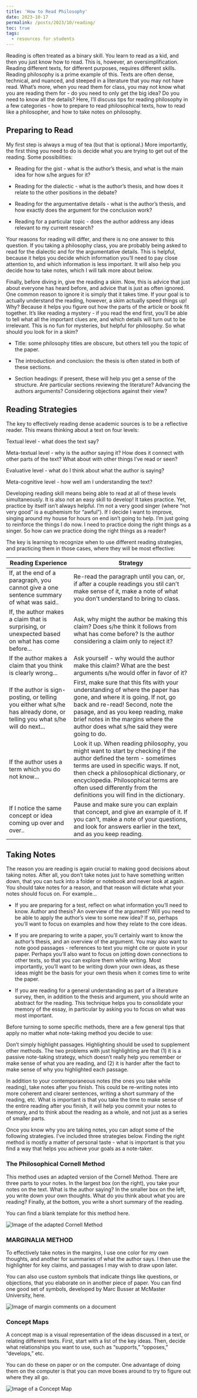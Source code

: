 ```yaml
---
title: 'How to Read Philosophy'
date: 2023-10-17
permalink: /posts/2023/10/reading/
toc: true
tags:
  - resources for students
---
```


Reading is often treated as a binary skill.  You learn to read as a kid, and then you just know how to read.  This is, however, an oversimplification.  Reading different texts, for different purposes, requires different skills.  Reading philosophy is a prime example of this.  Texts are often dense, technical, and nuanced, and steeped in a literature that you may not have read.  What’s more, when you read them for class, you may not know what you are reading them for - do you need to only get the big idea?  Do you need to know all the details?  Here, I’ll discuss tips for reading philosophy in a few categories - how to prepare to read philosophical texts, how to read like a philosopher, and how to take notes on philosophy.

## Preparing to Read

My first step is always a mug of tea (but that is optional.)  More importantly, the first thing you need to do is decide what you are trying to get out of the reading.  Some possibilities:

* Reading for the gist - what is the author’s thesis, and what is the main idea for how s/he argues for it?

* Reading for the dialectic - what is the author’s thesis, and how does it relate to the other positions in the debate?

* Reading for the argumentative details - what is the author’s thesis, and how exactly does the argument for the conclusion work?

* Reading for a particular topic - does the author address any ideas relevant to my current research?  

Your reasons for reading will differ, and there is no one answer to this question.  If you taking a philosophy class, you are probably being asked to read for the dialectic and for the argumentative details.  This is helpful, because it helps you decide which information you’ll need to pay close attention to, and which information is less important.  It will also help you decide how to take notes, which I will talk more about below.

Finally, before diving in, give the reading a skim.  Now, this is advice that just about everyone has heard before, and advice that is just as often ignored.  One common reason to ignore it is simply that it takes time.  If your goal is to actually understand the reading, however, a skim actually speed things up!  Why?  Because it helps you figure out how the parts of the article or book fit together.  It’s like reading a mystery - if you read the end first, you’ll be able to tell what all the important clues are, and which details will turn out to be irrelevant.  This is no fun for mysteries, but helpful for philosophy.  So what should you look for in a skim?

* Title: some philosophy titles are obscure, but others tell you the topic of the paper.

* The introduction and conclusion: the thesis is often stated in both of these sections.

* Section headings: if present, these will help you get a sense of the structure.  Are particular sections reviewing the literature?  Advancing the authors arguments?  Considering objections against their view?

## Reading Strategies

The key to effectively reading dense academic sources is to be a reflective reader.  This means thinking about a text on four levels:

Textual level - what does the text say?  

Meta-textual level - why is the author saying it?  How does it connect with other parts of the text?  What about with other things I’ve read or seen?  

Evaluative level - what do I think about what the author is saying?

Meta-cognitive level - how well am I understanding the text?

Developing reading skill means being able to read at all of these levels simultaneously.  It is also not an easy skill to develop!  It takes practice.  Yet, practice by itself isn’t always helpful.  I’m not a very good singer (where “not very good” is a euphemism for “awful”).  If I decide I want to improve, singing around my house for hours on end isn’t going to help.  I’m just going to reinforce the things I do now.  I need to practice doing the right things as a singer.  So how can we practice doing the right things as a reader?

The key is learning to recognize when to use different reading strategies, and practicing them in those cases, where they will be most effective:

| Reading Experience | Strategy                                                   |
| --------         | ------------------------------------------------------------ |
| If, at the end of a paragraph, you cannot give a one sentence summary of what was said..    | Re-read the paragraph until you can, or, if after a couple readings you stil can't make sense of it, make a note of what you don't understand to bring to class.                         |
| If, the author makes a claim that is surprising, or unexpected based on what has come before...    | Ask, why might the author be making this claim? Does s/he think it follows from what has come before? Is the author considering a claim only to reject it?                          |
| If the author makes a claim that you think is clearly wrong...     | Ask yourself - why would the author make this claim? What are the best arguments s/he would offer in favor of it?                       |
| If the author is sign-posting, or telling you either what s/he has already done, or telling you what s/he will do next...     | First, make sure that this fits with your understanding of where the paper has gone, and where it is going. If not, go back and re-read! Second, note the pasage, and as you keep reading, make brief notes in the margins where the author does what s/he said they were going to do.                       |
| If the author uses a term which you do not know...    | Look it up. When reading philosophy, you might want to start by checking if the author defined the term - sometimes terms are used in specific ways. If not, then check a philosophical dictionary, or encyclopedia. Philosophical terms are often used differently from the definitions you will find in the dictionary.                       |
| If I notice the same concept or idea coming up over and over..    | Pause and make sure you can explain that concept, and give an example of it. If you can't, make a note of your questions, and look for answers earlier in the text, and as you keep reading.                      |

## Taking Notes

The reason you are reading is again crucial to making good decisions about taking notes.  After all, you don’t take notes just to have something written down, that you can tuck into a folder or notebook and never look at again.  You should take notes for a reason, and that reason will dictate what your notes should focus on.  For example…

* If you are preparing for a test, reflect on what information you’ll need to know.  Author and thesis?  An overview of the argument?  Will you need to be able to apply the author’s view to some new idea?  If so, perhaps you’ll want to focus on examples and how they relate to the core ideas.

* If you are preparing to write a paper, you’ll certainly want to know the author’s thesis, and an overview of the argument.  You may also want to note good passages - references to text you might cite or quote in your paper.  Perhaps you’ll also want to focus on jotting down connections to other texts, so that you can explore them while writing.  Most importantly, you’ll want to be writing down your own ideas, as these ideas might be the basis for your own thesis when it comes time to write the paper.

* If you are reading for a general understanding as part of a literature survey, then, in addition to the thesis and argument, you should write an abstract for the reading.  This technique helps you to consolidate your memory of the essay, in particular by asking you to focus on what was most important.

Before turning to some specific methods, there are a few general tips that apply no matter what note-taking method you decide to use:

Don’t simply highlight passages.  Highlighting should be used to supplement other methods.  The two problems with just highlighting are that (1) it is a passive note-taking strategy, which doesn’t really help you remember or make sense of what you are reading, and (2) it is harder after the fact to make sense of why you highlighted each passage.

In addition to your contemporaneous notes (the ones you take while reading), take notes after you finish.  This could be re-writing notes into more coherent and clearer sentences, writing a short summary of the reading, etc.  What is important is that you take the time to make sense of the entire reading after you finish, it will help you commit your notes to memory, and to think about the reading as a whole, and not just as a series of smaller parts.

Once you know why you are taking notes, you can adopt some of the following strategies.  I’ve included three strategies below.  Finding the right method is mostly a matter of personal taste - what is important is that you find a way that helps you achieve your goals as a note-taker.

### The Philosophical Cornell Method
This method uses an adapted version of the Cornell Method. There are three parts to your notes. In the largest box (on the right), you take your notes on the text. What is the author saying? In the smaller box on the left, you write down your own thoughts. What do you think about what you are reading? Finally, at the bottom, you write a short summary of the reading.

You can find a blank template for this method here.

![Image of the adapted Cornell Method](/images/cornell-image.jpg)

### MARGINALIA METHOD
To effectively take notes in the margins, I use one color for my own thoughts, and another for summaries of what the author says. I then use the highlighter for key claims, and passages I may wish to draw upon later.

You can also use custom symbols that indicate things like questions, or objections, that you elaborate on in another piece of paper. You can find one good set of symbols, developed by Marc Busser at McMaster University, here.

![Image of margin comments on a document](/images/marginalia.jpg)

### Concept Maps

A concept map is a visual representation of the ideas discussed in a text, or relating different texts. First, start with a list of the key ideas. Then, decide what relationships you want to use, such as “supports,” “opposes,” “develops,” etc.

You can do these on paper or on the computer. One advantage of doing them on the computer is that you can move boxes around to try to figure out where they all go.

![Image of a Concept Map](/images/concept-map.jpg)